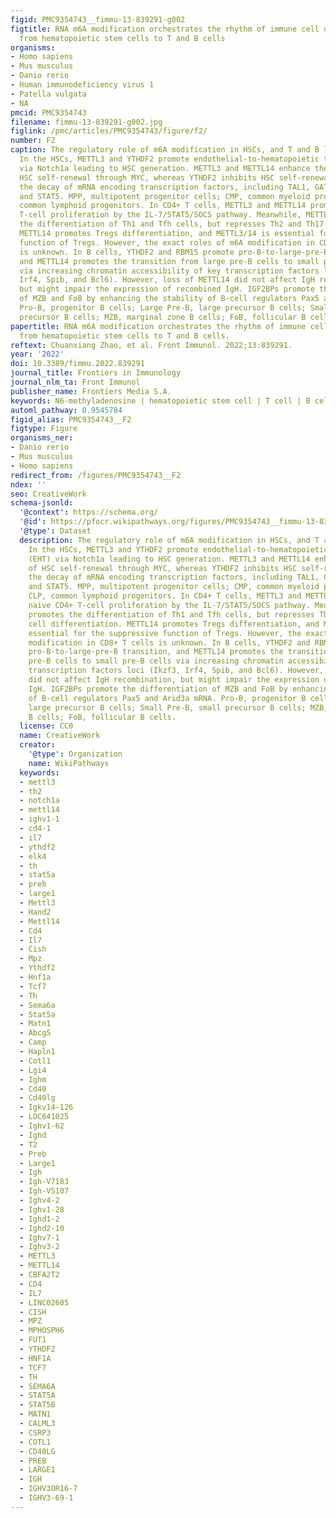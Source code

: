 ```yaml
---
figid: PMC9354743__fimmu-13-839291-g002
figtitle: RNA m6A modification orchestrates the rhythm of immune cell development
  from hematopoietic stem cells to T and B cells
organisms:
- Homo sapiens
- Mus musculus
- Danio rerio
- Human immunodeficiency virus 1
- Patella vulgata
- NA
pmcid: PMC9354743
filename: fimmu-13-839291-g002.jpg
figlink: /pmc/articles/PMC9354743/figure/f2/
number: F2
caption: The regulatory role of m6A modification in HSCs, and T and B lymphocytes.
  In the HSCs, METTL3 and YTHDF2 promote endothelial-to-hematopoietic transition (EHT)
  via Notch1a leading to HSC generation. METTL3 and METTL14 enhance the ability of
  HSC self-renewal through MYC, whereas YTHDF2 inhibits HSC self-renewal by promoting
  the decay of mRNA encoding transcription factors, including TAL1, GATA2, RUNX1,
  and STAT5. MPP, multipotent progenitor cells; CMP, common myeloid progenitors; CLP,
  common lymphoid progenitors. In CD4+ T cells, METTL3 and METTL14 promote naive CD4+
  T-cell proliferation by the IL-7/STAT5/SOCS pathway. Meanwhile, METTL3 promotes
  the differentiation of Th1 and Tfh cells, but represses Th2 and Th17 cell differentiation.
  METTL14 promotes Tregs differentiation, and METTL3/14 is essential for the suppressive
  function of Tregs. However, the exact roles of m6A modification in CD8+ T cells
  is unknown. In B cells, YTHDF2 and RBM15 promote pro-B-to-large-pre-B transition,
  and METTL14 promotes the transition from large pre-B cells to small pre-B cells
  via increasing chromatin accessibility of key transcription factors loci (Ikzf3,
  Irf4, Spib, and Bcl6). However, loss of METTL14 did not affect IgH recombination,
  but might impair the expression of recombined IgH. IGF2BPs promote the differentiation
  of MZB and FoB by enhancing the stability of B-cell regulators Pax5 and Arid3a mRNA.
  Pro-B, progenitor B cells; Large Pre-B, large precursor B cells; Small Pre-B, small
  precursor B cells; MZB, marginal zone B cells; FoB, follicular B cells.
papertitle: RNA m6A modification orchestrates the rhythm of immune cell development
  from hematopoietic stem cells to T and B cells.
reftext: Chuanxiang Zhao, et al. Front Immunol. 2022;13:839291.
year: '2022'
doi: 10.3389/fimmu.2022.839291
journal_title: Frontiers in Immunology
journal_nlm_ta: Front Immunol
publisher_name: Frontiers Media S.A.
keywords: N6-methyladenosine | hematopoietic stem cell | T cell | B cell | RNA
automl_pathway: 0.9545784
figid_alias: PMC9354743__F2
figtype: Figure
organisms_ner:
- Danio rerio
- Mus musculus
- Homo sapiens
redirect_from: /figures/PMC9354743__F2
ndex: ''
seo: CreativeWork
schema-jsonld:
  '@context': https://schema.org/
  '@id': https://pfocr.wikipathways.org/figures/PMC9354743__fimmu-13-839291-g002.html
  '@type': Dataset
  description: The regulatory role of m6A modification in HSCs, and T and B lymphocytes.
    In the HSCs, METTL3 and YTHDF2 promote endothelial-to-hematopoietic transition
    (EHT) via Notch1a leading to HSC generation. METTL3 and METTL14 enhance the ability
    of HSC self-renewal through MYC, whereas YTHDF2 inhibits HSC self-renewal by promoting
    the decay of mRNA encoding transcription factors, including TAL1, GATA2, RUNX1,
    and STAT5. MPP, multipotent progenitor cells; CMP, common myeloid progenitors;
    CLP, common lymphoid progenitors. In CD4+ T cells, METTL3 and METTL14 promote
    naive CD4+ T-cell proliferation by the IL-7/STAT5/SOCS pathway. Meanwhile, METTL3
    promotes the differentiation of Th1 and Tfh cells, but represses Th2 and Th17
    cell differentiation. METTL14 promotes Tregs differentiation, and METTL3/14 is
    essential for the suppressive function of Tregs. However, the exact roles of m6A
    modification in CD8+ T cells is unknown. In B cells, YTHDF2 and RBM15 promote
    pro-B-to-large-pre-B transition, and METTL14 promotes the transition from large
    pre-B cells to small pre-B cells via increasing chromatin accessibility of key
    transcription factors loci (Ikzf3, Irf4, Spib, and Bcl6). However, loss of METTL14
    did not affect IgH recombination, but might impair the expression of recombined
    IgH. IGF2BPs promote the differentiation of MZB and FoB by enhancing the stability
    of B-cell regulators Pax5 and Arid3a mRNA. Pro-B, progenitor B cells; Large Pre-B,
    large precursor B cells; Small Pre-B, small precursor B cells; MZB, marginal zone
    B cells; FoB, follicular B cells.
  license: CC0
  name: CreativeWork
  creator:
    '@type': Organization
    name: WikiPathways
  keywords:
  - mettl3
  - th2
  - notch1a
  - mettl14
  - ighv1-1
  - cd4-1
  - il7
  - ythdf2
  - elk4
  - th
  - stat5a
  - preb
  - large1
  - Mettl3
  - Hand2
  - Mettl14
  - Cd4
  - Il7
  - Cish
  - Mpz
  - Ythdf2
  - Hnf1a
  - Tcf7
  - Th
  - Sema6a
  - Stat5a
  - Matn1
  - Abcg5
  - Camp
  - Hapln1
  - Cotl1
  - Lgi4
  - Ighm
  - Cd40
  - Cd40lg
  - Igkv14-126
  - LOC641025
  - Ighv1-62
  - Ighd
  - T2
  - Preb
  - Large1
  - Igh
  - Igh-V7183
  - Igh-VS107
  - Ighv4-2
  - Ighv1-28
  - Ighd1-2
  - Ighd2-10
  - Ighv7-1
  - Ighv3-2
  - METTL3
  - METTL14
  - CBFA2T2
  - CD4
  - IL7
  - LINC02605
  - CISH
  - MPZ
  - MPHOSPH6
  - FUT1
  - YTHDF2
  - HNF1A
  - TCF7
  - TH
  - SEMA6A
  - STAT5A
  - STAT5B
  - MATN1
  - CALML3
  - CSRP3
  - COTL1
  - CD40LG
  - PREB
  - LARGE1
  - IGH
  - IGHV3OR16-7
  - IGHV3-69-1
---
```

